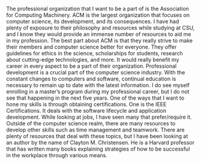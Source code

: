 The professional organization that I want to be a part of is the Association for Computing Machinery. 
ACM is the largest organization that focuses on computer science, its development, and its consequences. 
I have had plenty of exposure to their philosophy and resources while studying at CSU, and I know they 
would provide an immense number of resources to aid me in my profession. The best part about ACM is that 
they really strive to make their members and computer science better for everyone. They offer guidelines 
for ethics in the science, scholarships for students, research about cutting-edge technologies, and more. 
It would really benefit my career in every aspect to be a part of their organization.
    Professional development is a crucial part of the computer science industry. With the constant changes 
to computers and software, continual education is necessary to remain up to date with the latest information. 
I do see myself enrolling in a master’s program during my professional career, but I do not see that happening 
in the next five years. One of the ways that I want to hone my skills is through obtaining certifications. One 
is the IEEE Certifications. It deals with the software lifecycle and application development. While looking at 
jobs, I have seen many that prefer/require it. Outside of the computer science realm, there are many resources 
to develop other skills such as time management and teamwork. There are plenty of resources that deal with these 
topics, but I have been looking at an author by the name of Clayton M. Christensen. He is a Harvard professor 
that has written many books explaining strategies of how to be successful in the workplace through various means.
